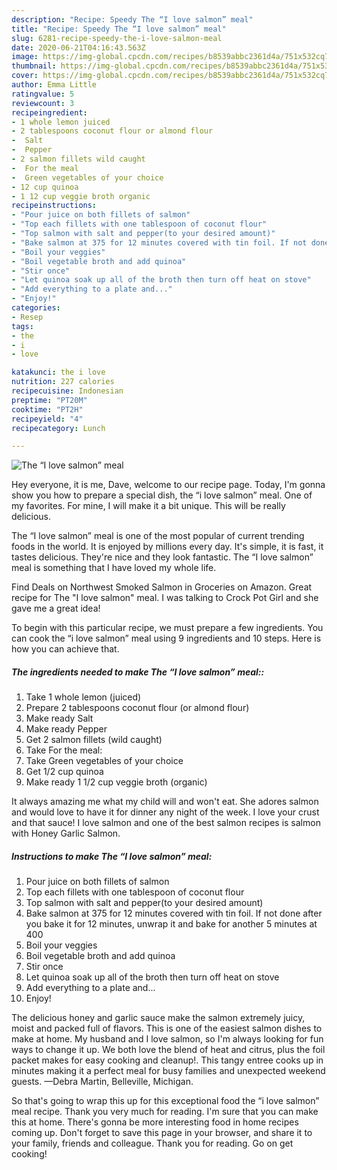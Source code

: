 ```yaml
---
description: "Recipe: Speedy The “I love salmon” meal"
title: "Recipe: Speedy The “I love salmon” meal"
slug: 6281-recipe-speedy-the-i-love-salmon-meal
date: 2020-06-21T04:16:43.563Z
image: https://img-global.cpcdn.com/recipes/b8539abbc2361d4a/751x532cq70/the-i-love-salmon-meal-recipe-main-photo.jpg
thumbnail: https://img-global.cpcdn.com/recipes/b8539abbc2361d4a/751x532cq70/the-i-love-salmon-meal-recipe-main-photo.jpg
cover: https://img-global.cpcdn.com/recipes/b8539abbc2361d4a/751x532cq70/the-i-love-salmon-meal-recipe-main-photo.jpg
author: Emma Little
ratingvalue: 5
reviewcount: 3
recipeingredient:
- 1 whole lemon juiced
- 2 tablespoons coconut flour or almond flour
-  Salt
-  Pepper
- 2 salmon fillets wild caught
-  For the meal
-  Green vegetables of your choice
- 12 cup quinoa
- 1 12 cup veggie broth organic
recipeinstructions:
- "Pour juice on both fillets of salmon"
- "Top each fillets with one tablespoon of coconut flour"
- "Top salmon with salt and pepper(to your desired amount)"
- "Bake salmon at 375 for 12 minutes covered with tin foil. If not done after you bake it for 12 minutes, unwrap it and bake for another 5 minutes at 400"
- "Boil your veggies"
- "Boil vegetable broth and add quinoa"
- "Stir once"
- "Let quinoa soak up all of the broth then turn off heat on stove"
- "Add everything to a plate and..."
- "Enjoy!"
categories:
- Resep
tags:
- the
- i
- love

katakunci: the i love
nutrition: 227 calories
recipecuisine: Indonesian
preptime: "PT20M"
cooktime: "PT2H"
recipeyield: "4"
recipecategory: Lunch

---
```



![The “I love salmon” meal](https://img-global.cpcdn.com/recipes/b8539abbc2361d4a/751x532cq70/the-i-love-salmon-meal-recipe-main-photo.jpg)

Hey everyone, it is me, Dave, welcome to our recipe page. Today, I'm gonna show you how to prepare a special dish, the “i love salmon” meal. One of my favorites. For mine, I will make it a bit unique. This will be really delicious.

The “I love salmon” meal is one of the most popular of current trending foods in the world. It is enjoyed by millions every day. It's simple, it is fast, it tastes delicious. They're nice and they look fantastic. The “I love salmon” meal is something that I have loved my whole life.

Find Deals on Northwest Smoked Salmon in Groceries on Amazon. Great recipe for The &#34;I love salmon&#34; meal. I was talking to Crock Pot Girl and she gave me a great idea!


To begin with this particular recipe, we must prepare a few ingredients. You can cook the “i love salmon” meal using 9 ingredients and 10 steps. Here is how you can achieve that.

##### The ingredients needed to make The “I love salmon” meal::

1. Take 1 whole lemon (juiced)
1. Prepare 2 tablespoons coconut flour (or almond flour)
1. Make ready  Salt
1. Make ready  Pepper
1. Get 2 salmon fillets (wild caught)
1. Take  For the meal:
1. Take  Green vegetables of your choice
1. Get 1/2 cup quinoa
1. Make ready 1 1/2 cup veggie broth (organic)


It always amazing me what my child will and won&#39;t eat. She adores salmon and would love to have it for dinner any night of the week. I love your crust and that sauce! I love salmon and one of the best salmon recipes is salmon with Honey Garlic Salmon. 

##### Instructions to make The “I love salmon” meal:

1. Pour juice on both fillets of salmon
1. Top each fillets with one tablespoon of coconut flour
1. Top salmon with salt and pepper(to your desired amount)
1. Bake salmon at 375 for 12 minutes covered with tin foil. If not done after you bake it for 12 minutes, unwrap it and bake for another 5 minutes at 400
1. Boil your veggies
1. Boil vegetable broth and add quinoa
1. Stir once
1. Let quinoa soak up all of the broth then turn off heat on stove
1. Add everything to a plate and...
1. Enjoy!


The delicious honey and garlic sauce make the salmon extremely juicy, moist and packed full of flavors. This is one of the easiest salmon dishes to make at home. My husband and I love salmon, so I&#39;m always looking for fun ways to change it up. We both love the blend of heat and citrus, plus the foil packet makes for easy cooking and cleanup!. This tangy entree cooks up in minutes making it a perfect meal for busy families and unexpected weekend guests. —Debra Martin, Belleville, Michigan. 

So that's going to wrap this up for this exceptional food the “i love salmon” meal recipe. Thank you very much for reading. I'm sure that you can make this at home. There's gonna be more interesting food in home recipes coming up. Don't forget to save this page in your browser, and share it to your family, friends and colleague. Thank you for reading. Go on get cooking!
